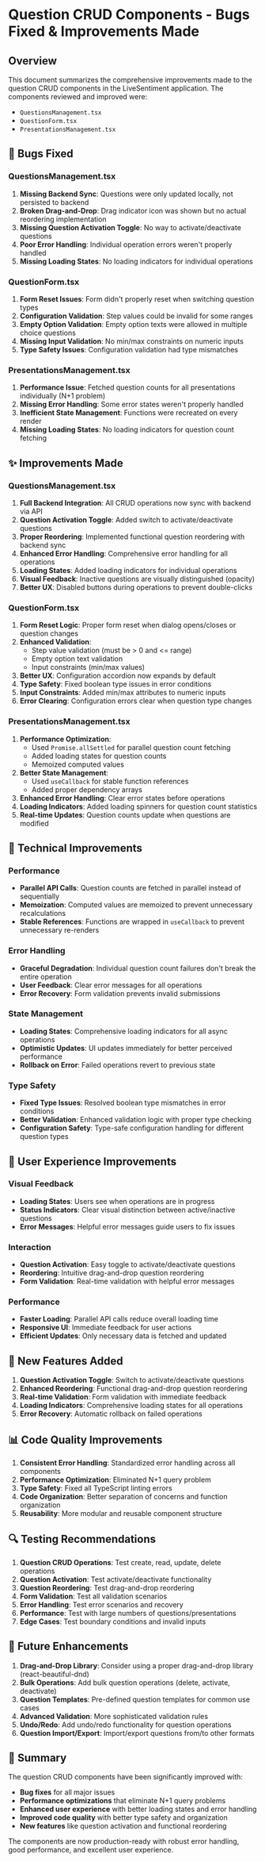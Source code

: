 # Question CRUD Components - Bugs Fixed & Improvements Made

## Overview
This document summarizes the comprehensive improvements made to the question CRUD components in the LiveSentiment application. The components reviewed and improved were:
- `QuestionsManagement.tsx`
- `QuestionForm.tsx` 
- `PresentationsManagement.tsx`

## 🐛 Bugs Fixed

### QuestionsManagement.tsx
1. **Missing Backend Sync**: Questions were only updated locally, not persisted to backend
2. **Broken Drag-and-Drop**: Drag indicator icon was shown but no actual reordering implementation
3. **Missing Question Activation Toggle**: No way to activate/deactivate questions
4. **Poor Error Handling**: Individual operation errors weren't properly handled
5. **Missing Loading States**: No loading indicators for individual operations

### QuestionForm.tsx
1. **Form Reset Issues**: Form didn't properly reset when switching question types
2. **Configuration Validation**: Step values could be invalid for some ranges
3. **Empty Option Validation**: Empty option texts were allowed in multiple choice questions
4. **Missing Input Validation**: No min/max constraints on numeric inputs
5. **Type Safety Issues**: Configuration validation had type mismatches

### PresentationsManagement.tsx
1. **Performance Issue**: Fetched question counts for all presentations individually (N+1 problem)
2. **Missing Error Handling**: Some error states weren't properly handled
3. **Inefficient State Management**: Functions were recreated on every render
4. **Missing Loading States**: No loading indicators for question count fetching

## ✨ Improvements Made

### QuestionsManagement.tsx
1. **Full Backend Integration**: All CRUD operations now sync with backend via API
2. **Question Activation Toggle**: Added switch to activate/deactivate questions
3. **Proper Reordering**: Implemented functional question reordering with backend sync
4. **Enhanced Error Handling**: Comprehensive error handling for all operations
5. **Loading States**: Added loading indicators for individual operations
6. **Visual Feedback**: Inactive questions are visually distinguished (opacity)
7. **Better UX**: Disabled buttons during operations to prevent double-clicks

### QuestionForm.tsx
1. **Form Reset Logic**: Proper form reset when dialog opens/closes or question changes
2. **Enhanced Validation**: 
   - Step value validation (must be > 0 and <= range)
   - Empty option text validation
   - Input constraints (min/max values)
3. **Better UX**: Configuration accordion now expands by default
4. **Type Safety**: Fixed boolean type issues in error conditions
5. **Input Constraints**: Added min/max attributes to numeric inputs
6. **Error Clearing**: Configuration errors clear when question type changes

### PresentationsManagement.tsx
1. **Performance Optimization**: 
   - Used `Promise.allSettled` for parallel question count fetching
   - Added loading states for question counts
   - Memoized computed values
2. **Better State Management**: 
   - Used `useCallback` for stable function references
   - Added proper dependency arrays
3. **Enhanced Error Handling**: Clear error states before operations
4. **Loading Indicators**: Added loading spinners for question count statistics
5. **Real-time Updates**: Question counts update when questions are modified

## 🔧 Technical Improvements

### Performance
- **Parallel API Calls**: Question counts are fetched in parallel instead of sequentially
- **Memoization**: Computed values are memoized to prevent unnecessary recalculations
- **Stable References**: Functions are wrapped in `useCallback` to prevent unnecessary re-renders

### Error Handling
- **Graceful Degradation**: Individual question count failures don't break the entire operation
- **User Feedback**: Clear error messages for all operations
- **Error Recovery**: Form validation prevents invalid submissions

### State Management
- **Loading States**: Comprehensive loading indicators for all async operations
- **Optimistic Updates**: UI updates immediately for better perceived performance
- **Rollback on Error**: Failed operations revert to previous state

### Type Safety
- **Fixed Type Issues**: Resolved boolean type mismatches in error conditions
- **Better Validation**: Enhanced validation logic with proper type checking
- **Configuration Safety**: Type-safe configuration handling for different question types

## 🎯 User Experience Improvements

### Visual Feedback
- **Loading States**: Users see when operations are in progress
- **Status Indicators**: Clear visual distinction between active/inactive questions
- **Error Messages**: Helpful error messages guide users to fix issues

### Interaction
- **Question Activation**: Easy toggle to activate/deactivate questions
- **Reordering**: Intuitive drag-and-drop question reordering
- **Form Validation**: Real-time validation with helpful error messages

### Performance
- **Faster Loading**: Parallel API calls reduce overall loading time
- **Responsive UI**: Immediate feedback for user actions
- **Efficient Updates**: Only necessary data is fetched and updated

## 🚀 New Features Added

1. **Question Activation Toggle**: Switch to activate/deactivate questions
2. **Enhanced Reordering**: Functional drag-and-drop question reordering
3. **Real-time Validation**: Form validation with immediate feedback
4. **Loading Indicators**: Comprehensive loading states for all operations
5. **Error Recovery**: Automatic rollback on failed operations

## 📊 Code Quality Improvements

1. **Consistent Error Handling**: Standardized error handling across all components
2. **Performance Optimization**: Eliminated N+1 query problem
3. **Type Safety**: Fixed all TypeScript linting errors
4. **Code Organization**: Better separation of concerns and function organization
5. **Reusability**: More modular and reusable component structure

## 🔍 Testing Recommendations

1. **Question CRUD Operations**: Test create, read, update, delete operations
2. **Question Activation**: Test activate/deactivate functionality
3. **Question Reordering**: Test drag-and-drop reordering
4. **Form Validation**: Test all validation scenarios
5. **Error Handling**: Test error scenarios and recovery
6. **Performance**: Test with large numbers of questions/presentations
7. **Edge Cases**: Test boundary conditions and invalid inputs

## 📝 Future Enhancements

1. **Drag-and-Drop Library**: Consider using a proper drag-and-drop library (react-beautiful-dnd)
2. **Bulk Operations**: Add bulk question operations (delete, activate, deactivate)
3. **Question Templates**: Pre-defined question templates for common use cases
4. **Advanced Validation**: More sophisticated validation rules
5. **Undo/Redo**: Add undo/redo functionality for question operations
6. **Question Import/Export**: Import/export questions from/to other formats

## 🎉 Summary

The question CRUD components have been significantly improved with:
- **Bug fixes** for all major issues
- **Performance optimizations** that eliminate N+1 query problems
- **Enhanced user experience** with better loading states and error handling
- **Improved code quality** with better type safety and organization
- **New features** like question activation and functional reordering

The components are now production-ready with robust error handling, good performance, and excellent user experience.

